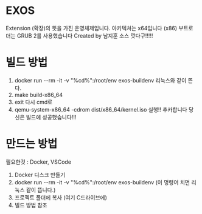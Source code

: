 # EXOS
Extension (확장)의 뜻을 가진 운영체제입니다. 아키텍쳐는 x64입니다 (x86) 부트로더는 GRUB 2를 사용했습니다
Created by 남지훈
소스 깟다구!!!!!

# 빌드 방법
1. docker run --rm -it -v "%cd%":/root/env exos-buildenv
리눅스와 같이 뜬다.
2. make build-x86_64
3. exit
다시 cmd로
4. qemu-system-x86_64 -cdrom dist/x86_64/kernel.iso
실행!!
추카합니다 당신은 빌드에 성공했습니다!!!
# 만드는 방법
필요한것 : Docker, VSCode
1. Docker 디스크 만들기
2. docker run --rm -it -v "%cd%":/root/env exos-buildenv (이 명령어 치면 리눅스 같이 뜹니다.)
3. 프로젝트 폴더에 복사 (여기 C드라이브에)
4. 빌드 방법 참조
